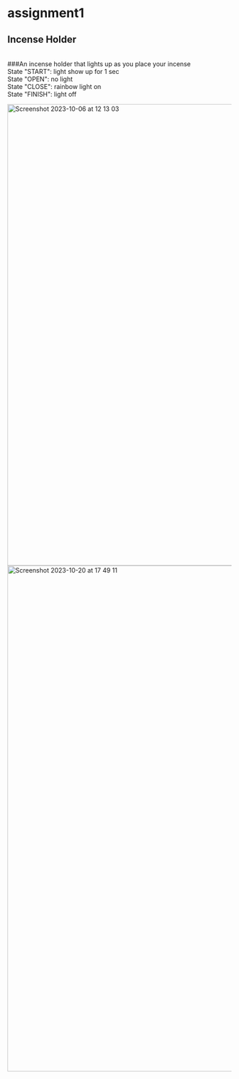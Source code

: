 # assignment1
## Incense Holder
<br>###An incense holder that lights up as you place your incense
<br>State "START": light show up for 1 sec
<br>State "OPEN": no light
<br>State "CLOSE": rainbow light on
<br>State "FINISH": light off



<img width="1038" alt="Screenshot 2023-10-06 at 12 13 03" src="https://github.com/shiyawu54/IXD-256-Shiya/assets/124006593/c5c2392d-0423-4a19-9f08-ea4a0dd3fff7">

<img width="1138" alt="Screenshot 2023-10-20 at 17 49 11" src="https://github.com/shiyawu54/IXD-256-Shiya/assets/124006593/07e89610-eada-4c43-872f-35aa0dd448d8">

